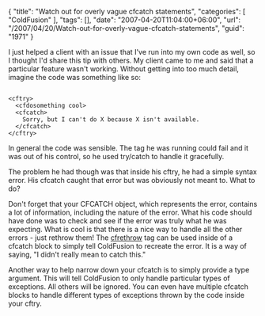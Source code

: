 {
	"title": "Watch out for overly vague cfcatch statements",
	"categories": [
		"ColdFusion"
	],
	"tags": [],
	"date": "2007-04-20T11:04:00+06:00",
	"url": "/2007/04/20/Watch-out-for-overly-vague-cfcatch-statements",
	"guid": "1971"
}

I just helped a client with an issue that I've run into my own code as well, so I thought I'd share this tip with others. My client came to me and said that a particular feature wasn't working. Without getting into too much detail, imagine the code was something like so:

<code>
&lt;cftry&gt;
  &lt;cfdosomething cool&gt;
  &lt;cfcatch&gt;
    Sorry, but I can't do X because X isn't available.
  &lt;/cfcatch&gt;
&lt;/cftry&gt;
</code>

In general the code was sensible. The tag he was running could fail and it was out of his control, so he used try/catch to handle it gracefully. 

The problem he had though was that inside his cftry, he had a simple syntax error. His cfcatch caught that error but was obviously not meant to. What to do? 

Don't forget that your CFCATCH object, which represents the error, contains a lot of information, including the nature of the error. What his code should have done was to check and see if the error was truly what he was expecting. What is cool is that there is a nice way to handle all the other errors - just rethrow them! The <a href="http://www.cfquickdocs.com/?getDoc=cfrethrow">cfrethrow</a> tag can be used inside of a cfcatch block to simply tell ColdFusion to recreate the error. It is a way of saying, "I didn't really mean to catch this."

Another way to help narrow down your cfcatch is to simply provide a type argument. This will tell ColdFusion to only handle particular types of exceptions. All others will be ignored. You can even have multiple cfcatch blocks to handle different types of exceptions thrown by the code inside your cftry.